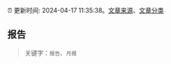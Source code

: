 :alarm_clock: 更新时间: 2024-04-17 11:35:38。[文章来源](/README.md)、[文章分类](/TAGS.md)

## 报告


> 关键字：`报告`、`月报`



